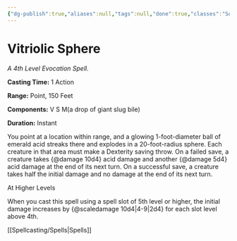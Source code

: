 ```yaml
---
{"dg-publish":true,"aliases":null,"tags":null,"done":true,"classes":"Sorcerer, Wizard,","spellLevel":4,"school":"Evocation","source":"XGE","permalink":"/spells/vitriolic-sphere/","dgHomeLink":false,"dgPassFrontmatter":true}
---
```


# Vitriolic Sphere
*A 4th Level Evocation Spell.*

**Casting Time:** 1 Action

**Range:** Point, 150 Feet

**Components:** V S M(a drop of giant slug bile)

**Duration:** Instant

You point at a location within range, and a glowing 1-foot-diameter ball of emerald acid streaks there and explodes in a 20-foot-radius sphere. Each creature in that area must make a Dexterity saving throw. On a failed save, a creature takes {@damage 10d4} acid damage and another {@damage 5d4} acid damage at the end of its next turn. On a successful save, a creature takes half the initial damage and no damage at the end of its next turn.

At Higher Levels

When you cast this spell using a spell slot of 5th level or higher, the initial damage increases by {@scaledamage 10d4|4-9|2d4} for each slot level above 4th.

[[Spellcasting/Spells|Spells]]
